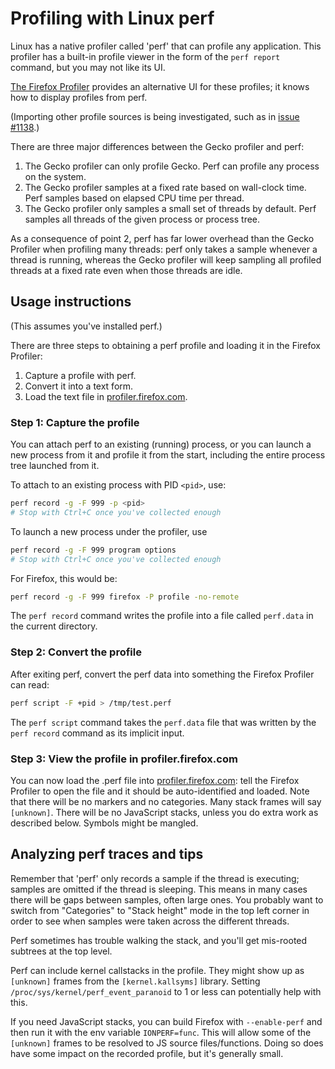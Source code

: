 # Profiling with Linux perf

Linux has a native profiler called 'perf' that can profile any application. This profiler has a built-in profile viewer in the form of the `perf report` command, but you may not like its UI.

[The Firefox Profiler](https://profiler.firefox.com/) provides an alternative UI for these profiles; it knows how to display profiles from perf.

(Importing other profile sources is being investigated, such as in [issue #1138](https://github.com/firefox-devtools/profiler/issues/1138).)

There are three major differences between the Gecko profiler and perf:

 1. The Gecko profiler can only profile Gecko. Perf can profile any process on the system.
 2. The Gecko profiler samples at a fixed rate based on wall-clock time. Perf samples based on elapsed CPU time per thread.
 3. The Gecko profiler only samples a small set of threads by default. Perf samples all threads of the given process or process tree.

As a consequence of point 2, perf has far lower overhead than the Gecko Profiler when profiling many threads: perf only takes a sample whenever a thread is running, whereas the Gecko profiler will keep sampling all profiled threads at a fixed rate even when those threads are idle.

## Usage instructions

(This assumes you've installed perf.)

There are three steps to obtaining a perf profile and loading it in the Firefox Profiler:

 1. Capture a profile with perf.
 2. Convert it into a text form.
 3. Load the text file in [profiler.firefox.com](https://profiler.firefox.com).

### Step 1: Capture the profile

You can attach perf to an existing (running) process, or you can launch a new process from it and profile it from the start, including the entire process tree launched from it.

To attach to an existing process with PID `<pid>`, use:

```bash
perf record -g -F 999 -p <pid>
# Stop with Ctrl+C once you've collected enough
```

To launch a new process under the profiler, use

```bash
perf record -g -F 999 program options
# Stop with Ctrl+C once you've collected enough
```

For Firefox, this would be:

```bash
perf record -g -F 999 firefox -P profile -no-remote
```

The `perf record` command writes the profile into a file called `perf.data` in the current directory.

### Step 2: Convert the profile

After exiting perf, convert the perf data into something the Firefox Profiler can read:

```bash
perf script -F +pid > /tmp/test.perf
```

The `perf script` command takes the `perf.data` file that was written by the `perf record` command as its implicit input.

### Step 3: View the profile in profiler.firefox.com

You can now load the .perf file into [profiler.firefox.com](https://profiler.firefox.com): tell the Firefox Profiler to open the file and it should be auto-identified and loaded.
Note that there will be no markers and no categories.  Many stack frames will say `[unknown]`.  There will be no JavaScript stacks, unless you do extra work as described below.  Symbols might be mangled.

## Analyzing perf traces and tips

Remember that 'perf' only records a sample if the thread is executing; samples are omitted if the thread is sleeping.  This means in many cases there will be gaps between samples, often large ones.  You probably want to switch from "Categories" to "Stack height" mode in the top left corner in order to see when samples were taken across the different threads.

Perf sometimes has trouble walking the stack, and you'll get mis-rooted subtrees at the top level.

Perf can include kernel callstacks in the profile. They might show up as `[unknown]` frames from the `[kernel.kallsyms]` library. Setting `/proc/sys/kernel/perf_event_paranoid` to 1 or less can potentially help with this.

If you need JavaScript stacks, you can build Firefox with `--enable-perf` and then run it with the env variable `IONPERF=func`. This will allow some of the `[unknown]` frames to be resolved to JS source files/functions. Doing so does have some impact on the recorded profile, but it's generally small.
